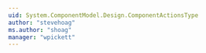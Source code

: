 ```yaml
---
uid: System.ComponentModel.Design.ComponentActionsType
author: "stevehoag"
ms.author: "shoag"
manager: "wpickett"
---
```

